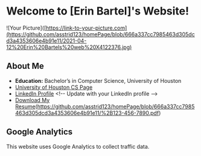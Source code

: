 # Welcome to [Erin Bartel]'s Website!

![Your Picture]([https://link-to-your-picture.com](https://github.com/asstrid123/homePage/blob/666a337cc7985463d305dcd3a4353606e4b91e11/2021-04-12%20Erin%20Bartels%20web%20X4122376.jpg) <!-- Replace with the URL to your picture -->

## About Me
- **Education:** Bachelor’s in Computer Science, University of Houston
- [University of Houston CS Page](https://www.cs.uh.edu)
- [LinkedIn Profile]([https://linkedin.com/in/your-profile](https://www.linkedin.com/in/erin-bartels-167079205/)) <!-- Update with your LinkedIn profile -->
- [Download My Resume]([https://your-repo.github.io/resume.pdf])(https://github.com/asstrid123/homePage/blob/666a337cc7985463d305dcd3a4353606e4b91e11/%2B123-456-7890.pdf) <!-- Replace with the link to your resume -->

## Google Analytics
This website uses Google Analytics to collect traffic data.

